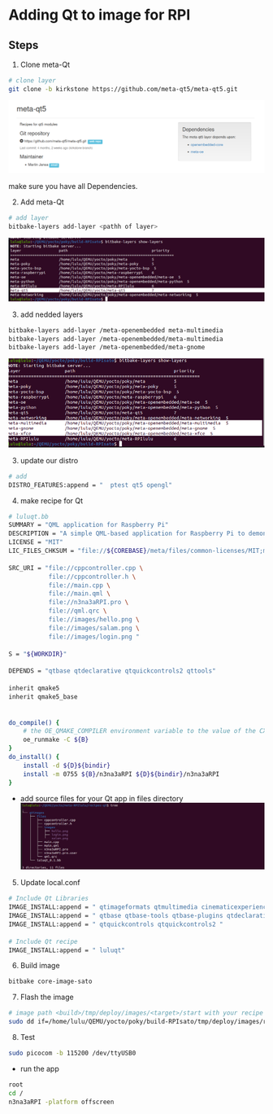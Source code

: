 # Adding Qt to image for RPI
## Steps 
1. Clone meta-Qt
```sh 
# clone layer 
git clone -b kirkstone https://github.com/meta-qt5/meta-qt5.git
```
![alt text](image.png)

make sure you have all Dependencies.

2. Add meta-Qt

```sh
# add layer 
bitbake-layers add-layer <pathh of layer> 
```
![alt text](image-1.png)

3. add nedded layers 
```sh 
bitbake-layers add-layer /meta-openembedded meta-multimedia 
bitbake-layers add-layer /meta-openembedded/meta-multimedia
bitbake-layers add-layer /meta-openembedded/meta-gnome 
```

![alt text](image-3.png)

3. update our distro

```sh 
# add 
DISTRO_FEATURES:append = "  ptest qt5 opengl"
```

4. make recipe for Qt 
```sh 
# luluqt.bb
SUMMARY = "QML application for Raspberry Pi"
DESCRIPTION = "A simple QML-based application for Raspberry Pi to demonstrate a login page and LED control"
LICENSE = "MIT"
LIC_FILES_CHKSUM = "file://${COREBASE}/meta/files/common-licenses/MIT;md5=0835ade698e0bcf8506ecda2f7b4f302"

SRC_URI = "file://cppcontroller.cpp \
           file://cppcontroller.h \
           file://main.cpp \
           file://main.qml \
           file://n3na3aRPI.pro \
           file://qml.qrc \
           file://images/hello.png \
           file://images/salam.png \
           file://images/login.png "

S = "${WORKDIR}"

DEPENDS = "qtbase qtdeclarative qtquickcontrols2 qttools"

inherit qmake5
inherit qmake5_base


do_compile() {
    # the OE_QMAKE_COMPILER environment variable to the value of the CXX environment variable, which represents the C++ compiler being used in the Yocto build environment
    oe_runmake -C ${B}
}
do_install() {
    install -d ${D}${bindir}
    install -m 0755 ${B}/n3na3aRPI ${D}${bindir}/n3na3aRPI
}


```
- add source files for your Qt app in files directory 
![alt text](image-2.png)

5. Update local.conf 

```sh
# Include Qt Libraries
IMAGE_INSTALL:append = " qtimageformats qtmultimedia cinematicexperience liberation-fonts qtbase-dev curl wget userland gstreamer1.0-plugins-bad qtsvg"
IMAGE_INSTALL:append = " qtbase qtbase-tools qtbase-plugins qtdeclarative qttools"
IMAGE_INSTALL:append = " qtquickcontrols qtquickcontrols2 "

# Include Qt recipe 
IMAGE_INSTALL:append = " luluqt"
```

6. Build image 
```sh 
bitbake core-image-sato
```
7. Flash the image 
```sh
# image path <build>/tmp/deploy/images/<target>/start with your recipe name
sudo dd if=/home/lulu/QEMU/yocto/poky/build-RPIsato/tmp/deploy/images/raspberrypi3-64/core-image-sato-raspberrypi3-64-20240821233712.rootfs.rpi-sdimg of=/dev/mmcblk0 bs=1M

```
8. Test 
```sh
sudo picocom -b 115200 /dev/ttyUSB0
```
- run the app
```sh
root
cd /
n3na3aRPI -platform offscreen
```